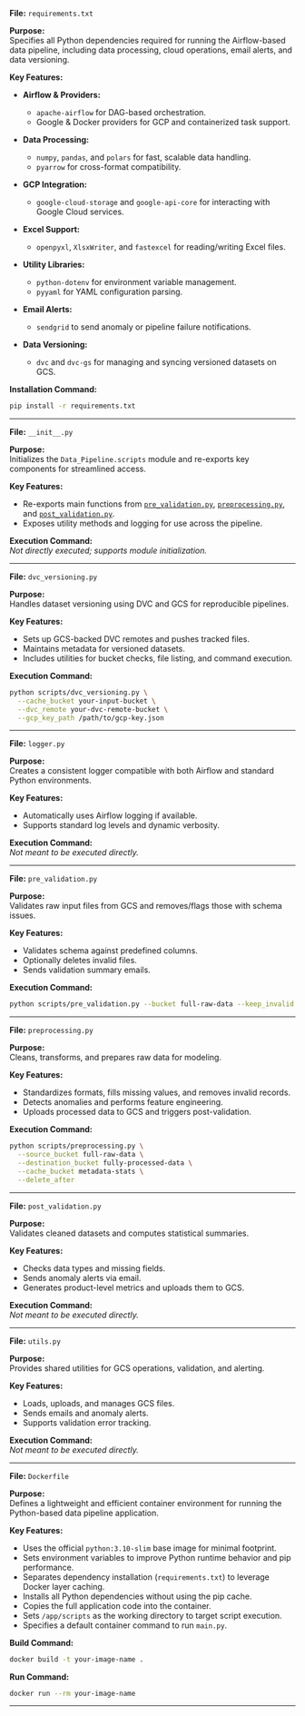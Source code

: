 
**File:** `requirements.txt`  

**Purpose:**  
Specifies all Python dependencies required for running the Airflow-based data pipeline, including data processing, cloud operations, email alerts, and data versioning.

**Key Features:**
- **Airflow & Providers:**  
  - `apache-airflow` for DAG-based orchestration.  
  - Google & Docker providers for GCP and containerized task support.

- **Data Processing:**  
  - `numpy`, `pandas`, and `polars` for fast, scalable data handling.  
  - `pyarrow` for cross-format compatibility.

- **GCP Integration:**  
  - `google-cloud-storage` and `google-api-core` for interacting with Google Cloud services.

- **Excel Support:**  
  - `openpyxl`, `XlsxWriter`, and `fastexcel` for reading/writing Excel files.

- **Utility Libraries:**  
  - `python-dotenv` for environment variable management.  
  - `pyyaml` for YAML configuration parsing.

- **Email Alerts:**  
  - `sendgrid` to send anomaly or pipeline failure notifications.

- **Data Versioning:**  
  - `dvc` and `dvc-gs` for managing and syncing versioned datasets on GCS.

**Installation Command:**  
```bash
pip install -r requirements.txt
```
---

**File:** `__init__.py`  

**Purpose:**  
Initializes the `Data_Pipeline.scripts` module and re-exports key components for streamlined access.

**Key Features:**
- Re-exports main functions from [`pre_validation.py`](./pre_validation.py), [`preprocessing.py`](./preprocessing.py), and [`post_validation.py`](./post_validation.py).
- Exposes utility methods and logging for use across the pipeline.

**Execution Command:**  
_Not directly executed; supports module initialization._

---

**File:** `dvc_versioning.py`  

**Purpose:**  
Handles dataset versioning using DVC and GCS for reproducible pipelines.

**Key Features:**
- Sets up GCS-backed DVC remotes and pushes tracked files.
- Maintains metadata for versioned datasets.
- Includes utilities for bucket checks, file listing, and command execution.

**Execution Command:**  
```bash
python scripts/dvc_versioning.py \
  --cache_bucket your-input-bucket \
  --dvc_remote your-dvc-remote-bucket \
  --gcp_key_path /path/to/gcp-key.json
```

---

**File:** `logger.py`  

**Purpose:**  
Creates a consistent logger compatible with both Airflow and standard Python environments.

**Key Features:**
- Automatically uses Airflow logging if available.
- Supports standard log levels and dynamic verbosity.

**Execution Command:**  
_Not meant to be executed directly._

---

**File:** `pre_validation.py`  

**Purpose:**  
Validates raw input files from GCS and removes/flags those with schema issues.

**Key Features:**
- Validates schema against predefined columns.
- Optionally deletes invalid files.
- Sends validation summary emails.

**Execution Command:**  
```bash
python scripts/pre_validation.py --bucket full-raw-data --keep_invalid
```

---

**File:** `preprocessing.py`  

**Purpose:**  
Cleans, transforms, and prepares raw data for modeling.

**Key Features:**
- Standardizes formats, fills missing values, and removes invalid records.
- Detects anomalies and performs feature engineering.
- Uploads processed data to GCS and triggers post-validation.

**Execution Command:**  
```bash
python scripts/preprocessing.py \
  --source_bucket full-raw-data \
  --destination_bucket fully-processed-data \
  --cache_bucket metadata-stats \
  --delete_after
```

---

**File:** `post_validation.py`  

**Purpose:**  
Validates cleaned datasets and computes statistical summaries.

**Key Features:**
- Checks data types and missing fields.
- Sends anomaly alerts via email.
- Generates product-level metrics and uploads them to GCS.

**Execution Command:**  
_Not meant to be executed directly._

---

**File:** `utils.py`  

**Purpose:**  
Provides shared utilities for GCS operations, validation, and alerting.

**Key Features:**
- Loads, uploads, and manages GCS files.
- Sends emails and anomaly alerts.
- Supports validation error tracking.

**Execution Command:**  
_Not meant to be executed directly._

--- 

**File:** `Dockerfile`  

**Purpose:**  
Defines a lightweight and efficient container environment for running the Python-based data pipeline application.

**Key Features:**
- Uses the official `python:3.10-slim` base image for minimal footprint.
- Sets environment variables to improve Python runtime behavior and pip performance.
- Separates dependency installation (`requirements.txt`) to leverage Docker layer caching.
- Installs all Python dependencies without using the pip cache.
- Copies the full application code into the container.
- Sets `/app/scripts` as the working directory to target script execution.
- Specifies a default container command to run `main.py`.

**Build Command:**  
```bash
docker build -t your-image-name .
```

**Run Command:**  
```bash
docker run --rm your-image-name
```

--- 

